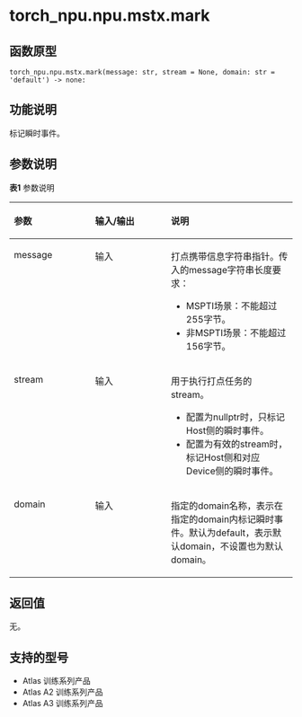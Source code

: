 # torch_npu.npu.mstx.mark

## 函数原型

```
torch_npu.npu.mstx.mark(message: str, stream = None, domain: str = 'default') -> none:
```

## 功能说明

标记瞬时事件。

## 参数说明

**表1** 参数说明
<a name="table827101275518"></a>
<table><thead align="left"><tr id="row429121265517"><th class="cellrowborder" valign="top" width="28.65286528652865%" id="mcps1.2.4.1.1"><p id="p1329121214558"><a name="p1329121214558"></a><a name="p1329121214558"></a>参数</p>
</th>
<th class="cellrowborder" valign="top" width="26.782678267826782%" id="mcps1.2.4.1.2"><p id="p10230141454318"><a name="p10230141454318"></a><a name="p10230141454318"></a>输入/输出</p>
</th>
<th class="cellrowborder" valign="top" width="44.56445644564456%" id="mcps1.2.4.1.3"><p id="p83121275519"><a name="p83121275519"></a><a name="p83121275519"></a>说明</p>
</th>
</tr>
</thead>
<tbody><tr id="row1131131265511"><td class="cellrowborder" valign="top" width="28.65286528652865%" headers="mcps1.2.4.1.1 "><p id="p7669321185110"><a name="p7669321185110"></a><a name="p7669321185110"></a>message</p>
</td>
<td class="cellrowborder" valign="top" width="26.782678267826782%" headers="mcps1.2.4.1.2 "><p id="p723015144436"><a name="p723015144436"></a><a name="p723015144436"></a>输入</p>
</td>
<td class="cellrowborder" valign="top" width="44.56445644564456%" headers="mcps1.2.4.1.3 "><p id="p131994242276"><a name="p131994242276"></a><a name="p131994242276"></a>打点携带信息字符串指针。传入的message字符串长度要求：<ul id="ul9122114715433"><li>MSPTI场景：不能超过255字节。</li><li>非MSPTI场景：不能超过156字节。</li></ul></p>
</td>
</tr>
<tr id="row18118485118"><td class="cellrowborder" valign="top" width="28.65286528652865%" headers="mcps1.2.4.1.1 "><p id="p211549516"><a name="p211549516"></a><a name="p211549516"></a>stream</p>
</td>
<td class="cellrowborder" valign="top" width="26.782678267826782%" headers="mcps1.2.4.1.2 "><p id="p1920117129516"><a name="p1920117129516"></a><a name="p1920117129516"></a>输入</p>
</td>
<td class="cellrowborder" valign="top" width="44.56445644564456%" headers="mcps1.2.4.1.3 "><p id="p175061539114317"><a name="p175061539114317"></a><a name="p175061539114317"></a>用于执行打点任务的stream。</p>
<a name="ul9122114715433"></a><a name="ul9122114715433"></a><ul id="ul9122114715433"><li>配置为nullptr时，只标记Host侧的瞬时事件。</li><li>配置为有效的stream时，标记Host侧和对应Device侧的瞬时事件。</li></ul>
</td>
</tr><tr id="row18212822311"><td class="cellrowborder" valign="top" width="28.65286528652865%" headers="mcps1.2.4.1.1 "><p id="p211549516">domain</p>
</td>
<td class="cellrowborder" valign="top" width="26.782678267826782%" headers="mcps1.2.4.1.2 "><p id="p1920117129516">输入</p>
</td>
<td class="cellrowborder" valign="top" width="44.56445644564456%" headers="mcps1.2.4.1.3 "><p id="p175061539114317">指定的domain名称，表示在指定的domain内标记瞬时事件。默认为default，表示默认domain，不设置也为默认domain。</p>
</td>
</tr>
</tbody>
</table>

## 返回值

无。

## 支持的型号

- <term> Atlas 训练系列产品</term> 
- <term> Atlas A2 训练系列产品</term> 
- <term> Atlas A3 训练系列产品</term> 

